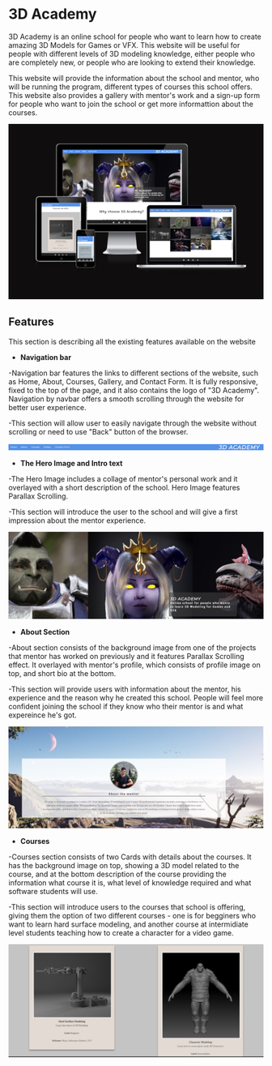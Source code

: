 # 3D Academy

3D Academy is an online school for people who want to learn how to create amazing 3D Models for Games or VFX. This website will be useful for people with different levels of 3D modeling knowledge, either people who are completely new, or people who are looking to extend their knowledge. 

This website will provide the information about the school and mentor, who will be running the program, different types of courses this school offers. This website also provides a gallery with mentor's work and a sign-up form for people who want to join the school or get more informattion about the courses.

![Responsive Check Screenshot](assets/images/website-responsivnes.JPG)

## Features

This section is describing all the existing features available on the website

* **Navigation bar**

-Navigation bar features the links to different sections of the website, such as Home, About, Courses, Gallery, and Contact Form. It is fully responsive, fixed to the top of the page, and it also contains the logo of "3D Academy". Navigation by navbar offers a smooth scrolling through the website for better user experience.

-This section will allow user to easily navigate through the website without scrolling or need to use "Back" button of the browser.

![Navbar Screenshot](assets/images/navbar-feature.JPG)

* **The Hero Image and Intro text**

-The Hero Image includes a collage of mentor's personal work and it overlayed with a short description of the school. Hero Image features Parallax Scrolling.

-This section will introduce the user to the school and will give a first impression about the mentor experience.

![Hero Image Screenshot](assets/images/hero-image-feature.JPG)

* **About Section**

-About section consists of the background image from one of the projects that mentor has worked on previously and it features Parallax Scrolling effect. It overlayed with mentor's profile, which consists of profile image on top, and short bio at the bottom.

-This section will provide users with information about the mentor, his experience and the reason why he created this school. People will feel more confident joining the school if they know who their mentor is and what expereince he's got.

![About Screenshot](assets/images/about-feature.JPG)

* **Courses**

-Courses section consists of two Cards with details about the courses. It has the background image on top, showing a 3D model related to the course, and at the bottom description of the course providing the information what course it is, what level of knowledge required and what software students will use.

-This section will introduce users to the courses that school is offering, giving them the option of two different courses - one is for begginers who want to learn hard surface modeling, and another course at intermidiate level students teaching how to create a character for a video game.

![Courses Screenshot](assets/images/courses-feature.JPG)



